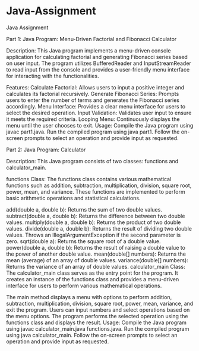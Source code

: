 # Java-Assignment
Java Assignment

Part 1:
Java Program: Menu-Driven Factorial and Fibonacci Calculator

Description:
This Java program implements a menu-driven console application for calculating factorial and generating Fibonacci series based on user input. The program utilizes BufferedReader and InputStreamReader to read input from the console and provides a user-friendly menu interface for interacting with the functionalities.

Features:
Calculate Factorial: Allows users to input a positive integer and calculates its factorial recursively.
Generate Fibonacci Series: Prompts users to enter the number of terms and generates the Fibonacci series accordingly.
Menu Interface: Provides a clear menu interface for users to select the desired operation.
Input Validation: Validates user input to ensure it meets the required criteria.
Looping Menu: Continuously displays the menu until the user chooses to exit.
Usage:
Compile the Java program using javac part1.java.
Run the compiled program using java part1.
Follow the on-screen prompts to select an operation and provide input as requested.

Part 2:
Java Program: Calculator

Description:
This Java program consists of two classes: functions and calculator_main.

functions Class:
The functions class contains various mathematical functions such as addition, subtraction, multiplication, division, square root, power, mean, and variance. These functions are implemented to perform basic arithmetic operations and statistical calculations.

add(double a, double b): Returns the sum of two double values.
subtract(double a, double b): Returns the difference between two double values.
multiply(double a, double b): Returns the product of two double values.
divide(double a, double b): Returns the result of dividing two double values. Throws an IllegalArgumentException if the second parameter is zero.
sqrt(double a): Returns the square root of a double value.
power(double a, double b): Returns the result of raising a double value to the power of another double value.
mean(double[] numbers): Returns the mean (average) of an array of double values.
variance(double[] numbers): Returns the variance of an array of double values.
calculator_main Class:
The calculator_main class serves as the entry point for the program. It creates an instance of the functions class and provides a menu-driven interface for users to perform various mathematical operations.

The main method displays a menu with options to perform addition, subtraction, multiplication, division, square root, power, mean, variance, and exit the program.
Users can input numbers and select operations based on the menu options.
The program performs the selected operation using the functions class and displays the result.
Usage:
Compile the Java program using javac calculator_main.java functions.java.
Run the compiled program using java calculator_main.
Follow the on-screen prompts to select an operation and provide input as requested.
